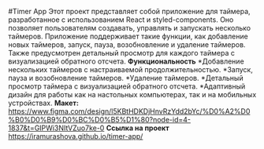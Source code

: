 #Timer App
Этот проект представляет собой приложение для таймера, разработанное с использованием React и styled-components. Оно позволяет пользователям создавать, управлять и запускать несколько таймеров. Приложение поддерживает такие функции, как добавление новых таймеров, запуск, пауза, возобновление и удаление таймеров. Также предусмотрен детальный просмотр для каждого таймера с визуализацией обратного отсчета.
**Функциональность**
*Добавление нескольких таймеров с настраиваемой продолжительностью.
*Запуск, пауза и возобновление таймеров.
*Удаление таймеров.
*Детальный просмотр таймера с визуализацией обратного отсчета.
*Адаптивный дизайн для работы как на настольных компьютерах, так и на мобильных устройствах.
**Макет:**
https://www.figma.com/design/l5KBtHDKDjHnvRzYdd2bYc/%D0%A2%D0%B0%D0%B9%D0%BC%D0%B5%D1%80?node-id=4-1837&t=GIPWi3NItVZuo7ke-0
**Ссылка на проект**
https://iramurashova.github.io/timer-app/